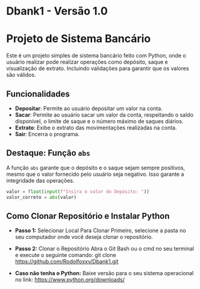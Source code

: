 # Dbank1 - Versão 1.0
# Projeto de Sistema Bancário

Este é um projeto simples de sistema bancário feito com Python, onde o usuário realizar pode realizar operações como depósito, saque e visualização de extrato. Incluindo validações para garantir que os valores são válidos.

## Funcionalidades

- **Depositar**: Permite ao usuário depositar um valor na conta.
- **Sacar**: Permite ao usuário sacar um valor da conta, respeitando o saldo disponível, o limite de saque e o número máximo de saques diários.
- **Extrato**: Exibe o extrato das movimentações realizadas na conta.
- **Sair**: Encerra o programa.

## Destaque: Função `abs`

A função `abs` garante que o depósito e o saque sejam sempre positivos, mesmo que o valor fornecido pelo usuário seja negativo. Isso garante a integridade das operações.

```python
valor = float(input(f"Insira o valor do Depósito: "))
valor_correto = abs(valor)
```

## Como Clonar Repositório e Instalar Python

- **Passo 1:** Selecionar Local Para Clonar
Primeiro, selecione a pasta no seu computador onde você deseja clonar o repositório.

- **Passo 2:**  Clonar o Repositório
Abra o Git Bash ou o cmd no seu terminal e execute o seguinte comando: git clone https://github.com/Rodolfoxxv/Dbank1.git

- **Caso não tenha o Python:** 
Baixe versão para o seu sistema operacional no link: https://www.python.org/downloads/



